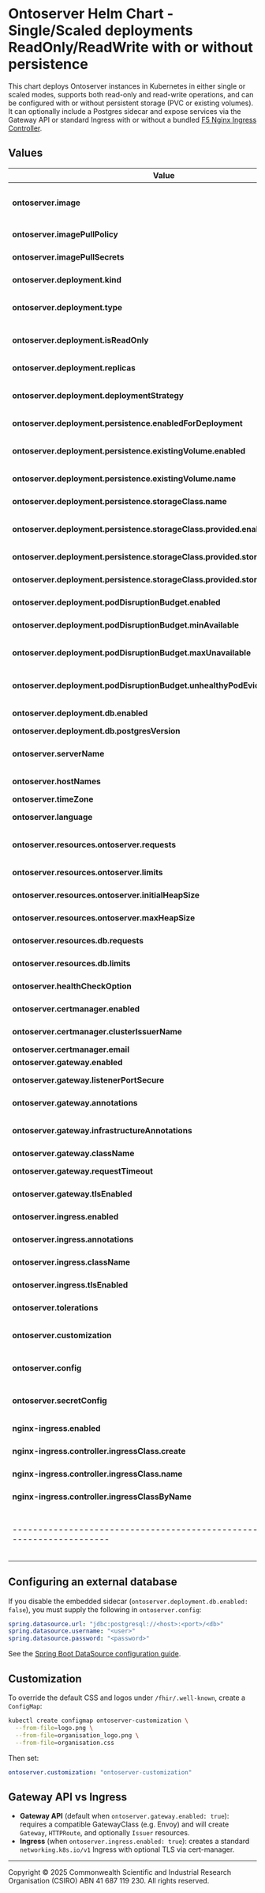 # Ontoserver Helm Chart - Single/Scaled deployments ReadOnly/ReadWrite with or without persistence

This chart deploys Ontoserver instances in Kubernetes in either single or scaled modes, supports both read-only and read-write operations, and can be configured with or without persistent storage (PVC or existing volumes). It can optionally include a Postgres sidecar and expose services via the Gateway API or standard Ingress with or without a bundled [F5 Nginx Ingress Controller](https://docs.nginx.com/nginx-ingress-controller/).

## Values

| Value                                                                          | Description                                                                                   |
| ------------------------------------------------------------------------------ | --------------------------------------------------------------------------------------------- |
| **ontoserver.image**                                                           | Container image for Ontoserver (e.g. `quay.io/aehrc/ontoserver:ctsa-6`).                      |
| **ontoserver.imagePullPolicy**                                                 | Kubernetes image pull policy (`Always`, `IfNotPresent`, etc.).                                |
| **ontoserver.imagePullSecrets**                                                | Array of Secrets for pulling a private image.                                                 |
| **ontoserver.deployment.kind**                                                 | Controller kind: `Deployment` or `StatefulSet`.                                               |
| **ontoserver.deployment.type**                                                 | Topology type: `single` (standalone) or `scaled` (requires shared database cluster).          |
| **ontoserver.deployment.isReadOnly**                                           | Read‑only mode flag; should remain `true` for scaled clusters as read/write is experimental.  |
| **ontoserver.deployment.replicas**                                             | Number of replicas (`1` for single, ≥ 2 for scaled, `0` to disable).                          |
| **ontoserver.deployment.deploymentStrategy**                                   | K8s update strategy when using Deployment kind (`RollingUpdate` or `Recreate`).               |
| **ontoserver.deployment.persistence.enabledForDeployment**                     | Enable a PVC on Deployment (read‑only storage).                                               |
| **ontoserver.deployment.persistence.existingVolume.enabled**                   | Bind to an existing PersistentVolume instead of provisioning.                                 |
| **ontoserver.deployment.persistence.existingVolume.name**                      | Name of the existing PersistentVolume to bind.                                                |
| **ontoserver.deployment.persistence.storageClass.name**                        | StorageClass to use if not using the built‑in provisioner.                                    |
| **ontoserver.deployment.persistence.storageClass.provided.enabled**            | Enable the built‑in CSI StorageClass with reclaimPolicy=Retain.                               |
| **ontoserver.deployment.persistence.storageClass.provided.storageProvisioner** | CSI driver name (e.g. `disk.csi.azure.com`).                                                  |
| **ontoserver.deployment.persistence.storageClass.provided.storageParameters**  | Parameters for the CSI driver (e.g. SKU, kind).                                               |
| **ontoserver.deployment.podDisruptionBudget.enabled**                          | Enable PodDisruptionBudget (only when `type: scaled`).                                        |
| **ontoserver.deployment.podDisruptionBudget.minAvailable**                     | Minimum pods that must remain available.                                                      |
| **ontoserver.deployment.podDisruptionBudget.maxUnavailable**                   | Maximum pods allowed unavailable (alternative to `minAvailable`).                             |
| **ontoserver.deployment.podDisruptionBudget.unhealthyPodEvictionPolicy**       | Policy for evicting unhealthy pods (`IfHealthyBudget` or `AlwaysAllow`).                      |
| **ontoserver.deployment.db.enabled**                                           | Enable the embedded Postgres sidecar.                                                         |
| **ontoserver.deployment.db.postgresVersion**                                   | Postgres image tag (e.g. `12`).                                                               |
| **ontoserver.serverName**                                                      | Hostname used by Ontoserver to generate URLs (must match one entry in `hostNames`).           |
| **ontoserver.hostNames**                                                       | Array of hostnames for Gateway/Ingress routing.                                               |
| **ontoserver.timeZone**                                                        | Container time zone (e.g. `UTC`).                                                             |
| **ontoserver.language**                                                        | Locale for the container (`en_US`, etc.).                                                     |
| **ontoserver.resources.ontoserver.requests**                                   | CPU, memory and storage requests for the Ontoserver container.                                |
| **ontoserver.resources.ontoserver.limits**                                     | CPU and memory limits for the Ontoserver container.                                           |
| **ontoserver.resources.ontoserver.initialHeapSize**                            | JVM initial heap size (e.g. `2800m`).                                                         |
| **ontoserver.resources.ontoserver.maxHeapSize**                                | JVM maximum heap size (e.g. `2800m`).                                                         |
| **ontoserver.resources.db.requests**                                           | CPU and memory requests for the Postgres sidecar.                                             |
| **ontoserver.resources.db.limits**                                             | CPU and memory limits for the Postgres sidecar.                                               |
| **ontoserver.healthCheckOption**                                               | Flags for the healthcheck script (`-p`, `-s`, `-f`).                                          |
| **ontoserver.certmanager.enabled**                                             | Enable cert-manager resources.                                                                |
| **ontoserver.certmanager.clusterIssuerName**                                   | ClusterIssuer name (or prefix) for Gateway/Ingress certificates.                              |
| **ontoserver.certmanager.email**                                               | Email for ACME registration.                                                                  |
| **ontoserver.gateway.enabled**                                                 | Enable Gateway API resources.                                                                 |
| **ontoserver.gateway.listenerPortSecure**                                      | Secure listener port for HTTPS routes.                                                        |
| **ontoserver.gateway.annotations**                                             | Annotations to apply to the Gateway resource.                                                 |
| **ontoserver.gateway.infrastructureAnnotations**                               | Annotations for the underlying infrastructure (service, LoadBalancer, etc.).                  |
| **ontoserver.gateway.className**                                               | GatewayClass name.                                                                            |
| **ontoserver.gateway.requestTimeout**                                          | Request timeout duration (e.g. `120s`).                                                       |
| **ontoserver.gateway.tlsEnabled**                                              | Enable TLS termination on the Gateway listeners.                                              |
| **ontoserver.ingress.enabled**                                                 | Enable standard Kubernetes Ingress instead of Gateway API.                                    |
| **ontoserver.ingress.annotations**                                             | Annotations to apply to the Ingress resource.                                                 |
| **ontoserver.ingress.className**                                               | IngressClass to use for the Ingress resource.                                                 |
| **ontoserver.ingress.tlsEnabled**                                              | Enable TLS on the Ingress resource.                                                           |
| **ontoserver.tolerations**                                                     | Pod tolerations for node scheduling.                                                          |
| **ontoserver.customization**                                                   | Name of a `ConfigMap` containing custom CSS/logo files (see [Customization](#customization)). |
| **ontoserver.config**                                                          | Arbitrary Ontoserver configuration entries (plain-text).                                      |
| **ontoserver.secretConfig**                                                    | Secret-backed Ontoserver configuration entries (in a generated `Secret`).                     |
| **nginx-ingress.enabled**                                                      | Enable the bundled nginx-ingress controller.                                                  |
| **nginx-ingress.controller.ingressClass.create**                               | Create a custom IngressClass for the bundled controller.                                      |
| **nginx-ingress.controller.ingressClass.name**                                 | Name of the custom IngressClass.                                                              |
| **nginx-ingress.controller.ingressClassByName**                                | Lookup IngressClasses by name rather than annotation.                                         |
| ------------------------------------------------------------------------------ | --------------------------------------------------------------------------------------------- |

## Configuring an external database

If you disable the embedded sidecar (`ontoserver.deployment.db.enabled: false`), you must supply the following in `ontoserver.config`:

```yaml
spring.datasource.url: "jdbc:postgresql://<host>:<port>/<db>"
spring.datasource.username: "<user>"
spring.datasource.password: "<password>"
```

See the [Spring Boot DataSource configuration guide](https://docs.spring.io/spring-boot/docs/current/reference/html/data.html#data.sql.datasource.configuration).

## Customization

To override the default CSS and logos under `/fhir/.well-known`, create a `ConfigMap`:

```bash
kubectl create configmap ontoserver-customization \
  --from-file=logo.png \
  --from-file=organisation_logo.png \
  --from-file=organisation.css
```

Then set:

```yaml
ontoserver.customization: "ontoserver-customization"
```

## Gateway API vs Ingress

* **Gateway API** (default when `ontoserver.gateway.enabled: true`): requires a compatible GatewayClass (e.g. Envoy) and will create `Gateway`, `HTTPRoute`, and optionally `Issuer` resources.
* **Ingress** (when `ontoserver.ingress.enabled: true`): creates a standard `networking.k8s.io/v1` Ingress with optional TLS via cert-manager.

---

Copyright © 2025 Commonwealth Scientific and Industrial Research Organisation (CSIRO) ABN 41 687 119 230. All rights reserved.
